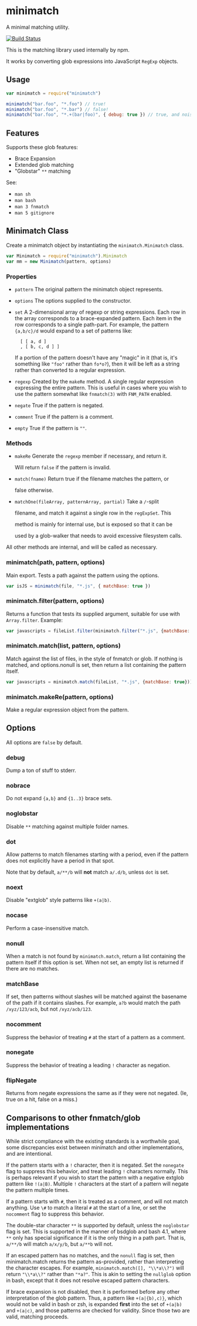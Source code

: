 # minimatch

A minimal matching utility.

[![Build Status](https://secure.travis-ci.org/isaacs/minimatch.svg)](http://travis-ci.org/isaacs/minimatch)

This is the matching library used internally by npm.

It works by converting glob expressions into JavaScript `RegExp` objects.

## Usage

```javascript
var minimatch = require("minimatch")

minimatch("bar.foo", "*.foo") // true!
minimatch("bar.foo", "*.bar") // false!
minimatch("bar.foo", "*.+(bar|foo)", { debug: true }) // true, and noisy!
```

## Features

Supports these glob features:

* Brace Expansion
* Extended glob matching
* "Globstar" `**` matching

See:

* `man sh`
* `man bash`
* `man 3 fnmatch`
* `man 5 gitignore`

## Minimatch Class

Create a minimatch object by instantiating the `minimatch.Minimatch` class.

```javascript
var Minimatch = require("minimatch").Minimatch
var mm = new Minimatch(pattern, options)
```

### Properties

* `pattern` The original pattern the minimatch object represents.
* `options` The options supplied to the constructor.
* `set` A 2-dimensional array of regexp or string expressions. Each row in the array corresponds to a brace-expanded pattern. Each item in the row corresponds to a single path-part. For example, the pattern `{a,b/c}/d` would expand to a set of patterns like:

  ```text
    [ [ a, d ]
    , [ b, c, d ] ]
  ```

  If a portion of the pattern doesn't have any "magic" in it \(that is, it's something like `"foo"` rather than `fo*o?`\), then it will be left as a string rather than converted to a regular expression.

* `regexp` Created by the `makeRe` method. A single regular expression expressing the entire pattern. This is useful in cases where you wish to use the pattern somewhat like `fnmatch(3)` with `FNM_PATH` enabled.
* `negate` True if the pattern is negated.
* `comment` True if the pattern is a comment.
* `empty` True if the pattern is `""`.

### Methods

* `makeRe` Generate the `regexp` member if necessary, and return it.

  Will return `false` if the pattern is invalid.

* `match(fname)` Return true if the filename matches the pattern, or

  false otherwise.

* `matchOne(fileArray, patternArray, partial)` Take a `/`-split

  filename, and match it against a single row in the `regExpSet`.  This

  method is mainly for internal use, but is exposed so that it can be

  used by a glob-walker that needs to avoid excessive filesystem calls.

All other methods are internal, and will be called as necessary.

### minimatch\(path, pattern, options\)

Main export. Tests a path against the pattern using the options.

```javascript
var isJS = minimatch(file, "*.js", { matchBase: true })
```

### minimatch.filter\(pattern, options\)

Returns a function that tests its supplied argument, suitable for use with `Array.filter`. Example:

```javascript
var javascripts = fileList.filter(minimatch.filter("*.js", {matchBase: true}))
```

### minimatch.match\(list, pattern, options\)

Match against the list of files, in the style of fnmatch or glob. If nothing is matched, and options.nonull is set, then return a list containing the pattern itself.

```javascript
var javascripts = minimatch.match(fileList, "*.js", {matchBase: true}))
```

### minimatch.makeRe\(pattern, options\)

Make a regular expression object from the pattern.

## Options

All options are `false` by default.

### debug

Dump a ton of stuff to stderr.

### nobrace

Do not expand `{a,b}` and `{1..3}` brace sets.

### noglobstar

Disable `**` matching against multiple folder names.

### dot

Allow patterns to match filenames starting with a period, even if the pattern does not explicitly have a period in that spot.

Note that by default, `a/**/b` will **not** match `a/.d/b`, unless `dot` is set.

### noext

Disable "extglob" style patterns like `+(a|b)`.

### nocase

Perform a case-insensitive match.

### nonull

When a match is not found by `minimatch.match`, return a list containing the pattern itself if this option is set. When not set, an empty list is returned if there are no matches.

### matchBase

If set, then patterns without slashes will be matched against the basename of the path if it contains slashes. For example, `a?b` would match the path `/xyz/123/acb`, but not `/xyz/acb/123`.

### nocomment

Suppress the behavior of treating `#` at the start of a pattern as a comment.

### nonegate

Suppress the behavior of treating a leading `!` character as negation.

### flipNegate

Returns from negate expressions the same as if they were not negated. \(Ie, true on a hit, false on a miss.\)

## Comparisons to other fnmatch/glob implementations

While strict compliance with the existing standards is a worthwhile goal, some discrepancies exist between minimatch and other implementations, and are intentional.

If the pattern starts with a `!` character, then it is negated. Set the `nonegate` flag to suppress this behavior, and treat leading `!` characters normally. This is perhaps relevant if you wish to start the pattern with a negative extglob pattern like `!(a|B)`. Multiple `!` characters at the start of a pattern will negate the pattern multiple times.

If a pattern starts with `#`, then it is treated as a comment, and will not match anything. Use `\#` to match a literal `#` at the start of a line, or set the `nocomment` flag to suppress this behavior.

The double-star character `**` is supported by default, unless the `noglobstar` flag is set. This is supported in the manner of bsdglob and bash 4.1, where `**` only has special significance if it is the only thing in a path part. That is, `a/**/b` will match `a/x/y/b`, but `a/**b` will not.

If an escaped pattern has no matches, and the `nonull` flag is set, then minimatch.match returns the pattern as-provided, rather than interpreting the character escapes. For example, `minimatch.match([], "\\*a\\?")` will return `"\\*a\\?"` rather than `"*a?"`. This is akin to setting the `nullglob` option in bash, except that it does not resolve escaped pattern characters.

If brace expansion is not disabled, then it is performed before any other interpretation of the glob pattern. Thus, a pattern like `+(a|{b),c)}`, which would not be valid in bash or zsh, is expanded **first** into the set of `+(a|b)` and `+(a|c)`, and those patterns are checked for validity. Since those two are valid, matching proceeds.

